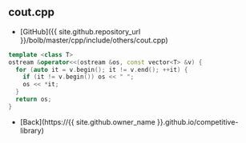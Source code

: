 ## cout.cpp

- [GitHub]({{ site.github.repository_url }}/bolb/master/cpp/include/others/cout.cpp)

```cpp
template <class T>
ostream &operator<<(ostream &os, const vector<T> &v) {
  for (auto it = v.begin(); it != v.end(); ++it) {
    if (it != v.begin()) os << " ";
    os << *it;
  }
  return os;
}
```

- [Back](https://{{ site.github.owner_name }}.github.io/competitive-library)
